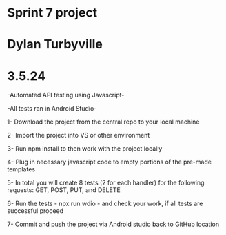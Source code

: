 # Sprint 7 project
# Dylan Turbyville
# 3.5.24

-Automated API testing using Javascript-

-All tests ran in Android Studio-


1- Download the project from the central repo to your local machine

2- Import the project into VS or other environment 

3- Run npm install to then work with the project locally

4- Plug in necessary javascript code to empty portions of the pre-made templates

5- In total you will create 8 tests (2 for each handler) for the following requests: GET, POST, PUT, and DELETE

6- Run the tests - npx run wdio - and check your work, if all tests are successful proceed 

7- Commit and push the project via Android studio back to GitHub location

